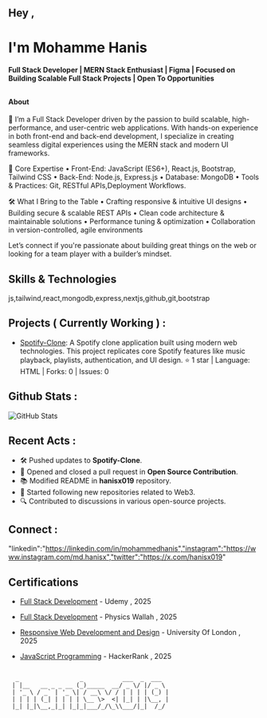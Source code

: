 ## Hey ,

<h1> I'm Mohamme Hanis</h1>
<h4>Full Stack Developer | MERN Stack Enthusiast | Figma | Focused on Building Scalable Full Stack Projects | Open To Opportunities</h4>


## 

<h4>About  </h4>
🚀 I’m a Full Stack Developer driven by the passion to build scalable, high-performance, and user-centric web applications. With hands-on experience in both front-end and back-end development, I specialize in creating seamless digital experiences using the MERN stack and modern UI frameworks.

🔧 Core Expertise
• Front-End: JavaScript (ES6+), React.js, Bootstrap, Tailwind CSS
• Back-End: Node.js, Express.js
• Database: MongoDB
• Tools & Practices: Git, RESTful APIs,Deployment Workflows.

🛠️ What I Bring to the Table
• Crafting responsive & intuitive UI designs
• Building secure & scalable REST APIs
• Clean code architecture & maintainable solutions
• Performance tuning & optimization
• Collaboration in version-controlled, agile environments

Let’s connect if you're passionate about building great things on the web or looking for a team player with a builder’s mindset.

## Skills & Technologies

js,tailwind,react,mongodb,express,nextjs,github,git,bootstrap

## Projects ( Currently Working ) :

- [Spotify-Clone](https://github.com/hanisx019/Spotify-Clone): A Spotify clone application built using modern web technologies. This project replicates core Spotify features like music playback, playlists, authentication, and UI design. ⭐️ 1 star | Language: HTML | Forks: 0 | Issues: 0


## Github Stats :

![GitHub Stats](https://github-readme-stats.vercel.app/api?username=hanisx019&show_icons=true&theme=radical)



## Recent Acts :

- 🛠️ Pushed updates to **Spotify-Clone**.
- 🔄 Opened and closed a pull request in **Open Source Contribution**.
- 📚 Modified README in **hanisx019** repository.
- 🌟 Started following new repositories related to Web3.
- 🔍 Contributed to discussions in various open-source projects.

## Connect :

"linkedin":"https://linkedin.com/in/mohammedhanis","instagram":"https://www.instagram.com/md.hanisx","twitter":"https://x.com/hanisx019"

## Certifications

- [Full Stack Development](https://www.udemy.com/certificate/UC-275da7c1-c023-4e19-80cf-c9f53da86e9f/) - Udemy , 2025

- [Full Stack Development](https://pwskills.com/learn/certificate/bb6bfc73-ba6e-4155-8e7b-c6759b9321b0/) - Physics Wallah , 2025

- [Responsive Web Development and Design](https://coursera.org/share/d75a9495488956c888da6f9999f73ed0) - University Of  London  , 2025

- [JavaScript Programming](https://www.hackerrank.com/certificates/fe030b5bdfc0) - HackerRank  , 2025





## 

```
  _                 _           ___  _  ___  
 | |__   __ _ _ __ (_)_____  __/ _ \/ |/ _ \ 
 | '_ \ / _` | '_ \| / __\ \/ / | | | | (_) |
 | | | | (_| | | | | \__ \>  <| |_| | |\__, |
 |_| |_|\__,_|_| |_|_|___/_/\_\\___/|_|  /_/ 
                                             
```